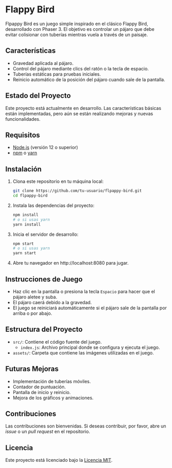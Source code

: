 # Flappy Bird

Flpappy Bird es un juego simple inspirado en el clásico Flappy Bird, desarrollado con Phaser 3. El objetivo es controlar un pájaro que debe evitar colisionar con tuberías mientras vuela a través de un paisaje.

## Características

- Gravedad aplicada al pájaro.
- Control del pájaro mediante clics del ratón o la tecla de espacio.
- Tuberías estáticas para pruebas iniciales.
- Reinicio automático de la posición del pájaro cuando sale de la pantalla.

## Estado del Proyecto

Este proyecto está actualmente en desarrollo. Las características básicas están implementadas, pero aún se están realizando mejoras y nuevas funcionalidades.

## Requisitos

- [Node.js](https://nodejs.org/) (versión 12 o superior)
- [npm](https://www.npmjs.com/) o [yarn](https://yarnpkg.com/)

## Instalación

1. Clona este repositorio en tu máquina local:
   ```bash
   git clone https://github.com/tu-usuario/flpappy-bird.git
   cd flpappy-bird
   ```
2. Instala las dependencias del proyecto:
   ```bash
   npm install
   # o si usas yarn
   yarn install
   ```
3. Inicia el servidor de desarrollo:
   ```bash
   npm start
   # o si usas yarn
   yarn start
   ```
4. Abre tu navegador en http://localhost:8080 para jugar.

## Instrucciones de Juego

- Haz clic en la pantalla o presiona la tecla `Espacio` para hacer que el pájaro aletee y suba.
- El pájaro caerá debido a la gravedad.
- El juego se reiniciará automáticamente si el pájaro sale de la pantalla por arriba o por abajo.

## Estructura del Proyecto

- `src/`: Contiene el código fuente del juego.
  - `index.js`: Archivo principal donde se configura y ejecuta el juego.
- `assets/`: Carpeta que contiene las imágenes utilizadas en el juego.

## Futuras Mejoras

- Implementación de tuberías móviles.
- Contador de puntuación.
- Pantalla de inicio y reinicio.
- Mejora de los gráficos y animaciones.

## Contribuciones

Las contribuciones son bienvenidas. Si deseas contribuir, por favor, abre un *issue* o un *pull request* en el repositorio.

## Licencia

Este proyecto está licenciado bajo la [Licencia MIT](./LICENSE).
